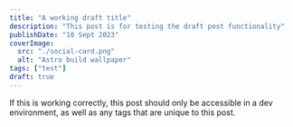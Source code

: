 ```yaml
---
title: "A working draft title"
description: "This post is for testing the draft post functionality"
publishDate: "10 Sept 2023"
coverImage:
  src: "./social-card.png"
  alt: "Astro build wallpaper"
tags: ["test"]
draft: true
---
```


If this is working correctly, this post should only be accessible in a dev environment, as well as any tags that are unique to this post.
